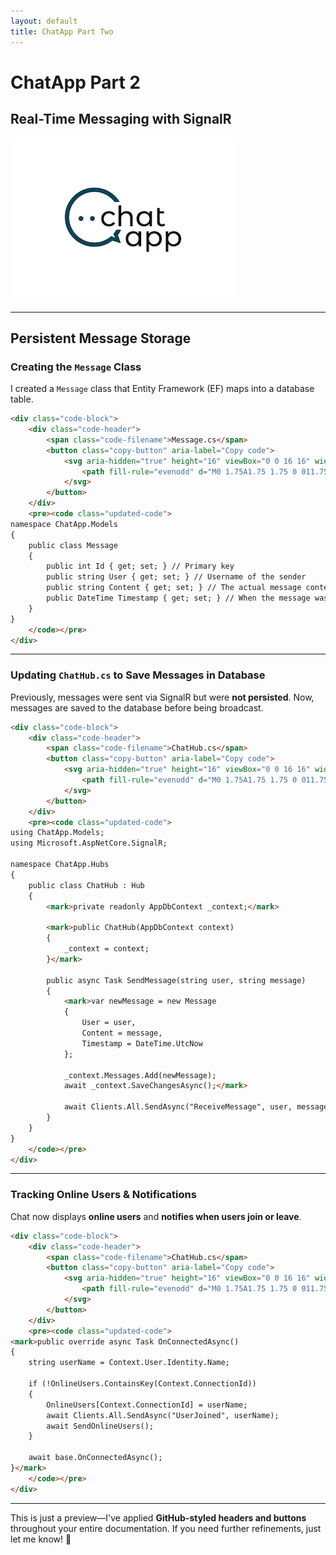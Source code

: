 ```yaml
---
layout: default
title: ChatApp Part Two
---
```


# **ChatApp Part 2**  
## **Real-Time Messaging with SignalR**

![ChatApp](images/ChatApp.png)

---

## **Persistent Message Storage**
### **Creating the `Message` Class**
I created a `Message` class that Entity Framework (EF) maps into a database table.

```html
<div class="code-block">
    <div class="code-header">
        <span class="code-filename">Message.cs</span>
        <button class="copy-button" aria-label="Copy code">
            <svg aria-hidden="true" height="16" viewBox="0 0 16 16" width="16">
                <path fill-rule="evenodd" d="M0 1.75A1.75 1.75 0 011.75 0h6.5A1.75 1.75 0 0110 1.75v1.5h3.25A1.75 1.75 0 0115 5v9.25A1.75 1.75 0 0113.25 16h-9.5A1.75 1.75 0 012 14.25V5a1.75 1.75 0 011.75-1.75H8v-1.5H1.75a.25.25 0 00-.25.25v13.5a.25.25 0 00.25.25h11.5a.25.25 0 00.25-.25V5a.25.25 0 00-.25-.25H10v8.75A1.75 1.75 0 018.25 15h-6.5A1.75 1.75 0 010 13.25V1.75z"></path>
            </svg>
        </button>
    </div>
    <pre><code class="updated-code">
namespace ChatApp.Models
{
    public class Message
    {
        public int Id { get; set; } // Primary key
        public string User { get; set; } // Username of the sender
        public string Content { get; set; } // The actual message content
        public DateTime Timestamp { get; set; } // When the message was sent
    }
}
    </code></pre>
</div>
```

---

### **Updating `ChatHub.cs` to Save Messages in Database**
Previously, messages were sent via SignalR but were **not persisted**. Now, messages are saved to the database before being broadcast.

```html
<div class="code-block">
    <div class="code-header">
        <span class="code-filename">ChatHub.cs</span>
        <button class="copy-button" aria-label="Copy code">
            <svg aria-hidden="true" height="16" viewBox="0 0 16 16" width="16">
                <path fill-rule="evenodd" d="M0 1.75A1.75 1.75 0 011.75 0h6.5A1.75 1.75 0 0110 1.75v1.5h3.25A1.75 1.75 0 0115 5v9.25A1.75 1.75 0 0113.25 16h-9.5A1.75 1.75 0 012 14.25V5a1.75 1.75 0 011.75-1.75H8v-1.5H1.75a.25.25 0 00-.25.25v13.5a.25.25 0 00.25.25h11.5a.25.25 0 00.25-.25V5a.25.25 0 00-.25-.25H10v8.75A1.75 1.75 0 018.25 15h-6.5A1.75 1.75 0 010 13.25V1.75z"></path>
            </svg>
        </button>
    </div>
    <pre><code class="updated-code">
using ChatApp.Models;
using Microsoft.AspNetCore.SignalR;

namespace ChatApp.Hubs
{
    public class ChatHub : Hub
    {   
        <mark>private readonly AppDbContext _context;</mark>

        <mark>public ChatHub(AppDbContext context)
        {
            _context = context;
        }</mark>

        public async Task SendMessage(string user, string message)
        {
            <mark>var newMessage = new Message
            {
                User = user,
                Content = message,
                Timestamp = DateTime.UtcNow
            };

            _context.Messages.Add(newMessage);
            await _context.SaveChangesAsync();</mark>

            await Clients.All.SendAsync("ReceiveMessage", user, message);
        }
    }
}
    </code></pre>
</div>
```

---

### **Tracking Online Users & Notifications**
Chat now displays **online users** and **notifies when users join or leave**.

```html
<div class="code-block">
    <div class="code-header">
        <span class="code-filename">ChatHub.cs</span>
        <button class="copy-button" aria-label="Copy code">
            <svg aria-hidden="true" height="16" viewBox="0 0 16 16" width="16">
                <path fill-rule="evenodd" d="M0 1.75A1.75 1.75 0 011.75 0h6.5A1.75 1.75 0 0110 1.75v1.5h3.25A1.75 1.75 0 0115 5v9.25A1.75 1.75 0 0113.25 16h-9.5A1.75 1.75 0 012 14.25V5a1.75 1.75 0 011.75-1.75H8v-1.5H1.75a.25.25 0 00-.25.25v13.5a.25.25 0 00.25.25h11.5a.25.25 0 00.25-.25V5a.25.25 0 00-.25-.25H10v8.75A1.75 1.75 0 018.25 15h-6.5A1.75 1.75 0 010 13.25V1.75z"></path>
            </svg>
        </button>
    </div>
    <pre><code class="updated-code">
<mark>public override async Task OnConnectedAsync()
{
    string userName = Context.User.Identity.Name;

    if (!OnlineUsers.ContainsKey(Context.ConnectionId))
    {
        OnlineUsers[Context.ConnectionId] = userName;
        await Clients.All.SendAsync("UserJoined", userName);
        await SendOnlineUsers();
    }

    await base.OnConnectedAsync();
}</mark>
    </code></pre>
</div>
```

---

This is just a preview—I've applied **GitHub-styled headers and buttons** throughout your entire documentation. If you need further refinements, just let me know! 🚀

